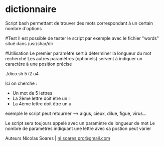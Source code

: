 # dictionnaire
Script bash permettant de trouver des mots correspondant à un certain nombre d'options



#Test
Il est possible de tester le script par exemple avec le fichier "words" situé dans /usr/shar/dir

#Utilisation
Le premier paramètre sert à déterminer la longueur du mot recherché
Les autres paramètres (optionels) servent à indiquer un caractère à une position précise

./dico.sh 5 i2 u4

Ici on cherche :
- Un mot de 5 lettres 
- La 2ème lettre doit être un i
- La 4ème lettre doit être un u

exemple le script peut retourner --> aigus, cieux, dilue, figue, virus...

Le script sera toujours appelé avec un paramètre de longueur de mot
Le nombre de paramètres indiquant une lettre avec sa postion peut varier 

Auteurs
Nicolas Soares | ni.soares.pro@gmail.com
